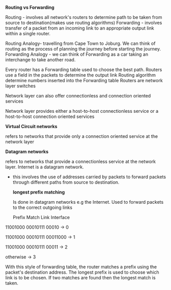 __Routing vs Forwarding__

Routing - involves all network's routers to determine path to be taken from source to destination(makes use  routing algorithms)
Forwarding - involves transfer of a packet from an incoming link to an appropriate output link within a single router.

Routing Analogy- travelling from Cape Town to Joburg. We can think of routing as the process of planning the journey before starting the journey.
Forwarding Analogy - we can think of Forwarding as a car taking an interchange to take another road.

Every router has a Forwarding table used to choose the best path.
Routers use a field in the packets to determine the output link
Routing algorithm determine numbers inserted into the Forwarding table
Routers are network layer switches

Network layer can also offer connectionless and connection oriented services

Network layer provides either a host-to-host connectionless service or a host-to-host connection oriented services

__Virtual Circuit networks__

refers to networks that provide only a connection oriented service at the network layer

__Datagram networks__

refers to networks that provide a connectionless service at the network layer.
Internet is a datagram network.
- this involves the use of addresses carried by packets to forward packets through different paths from source to destination.

    __longest prefix matching__

    Is done in datagram networks e.g the Internet.
    Used to forward packets to the correct outgoing links

    Prefix Match                     Link Interface

11001000 00010111 00010    ->         0

11001000 00010111 00011000 ->         1

11001000 00010111 00011   ->          2

otherwise                 ->            3

With this style of forwarding table, the router matches a prefix using the packet's destination address. The longest prefix is used to choose which link is to be chosen. If two matches are found then the longest match is taken.
